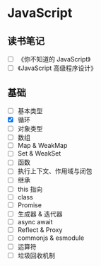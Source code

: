 # JavaScript

## 读书笔记

- [ ] 《你不知道的 JavaScript》
- [ ] 《JavaScript 高级程序设计》

## 基础

- [ ] 基本类型
- [x] 循环
- [ ] 对象类型
- [ ] 数组
- [ ] Map & WeakMap
- [ ] Set & WeakSet
- [ ] 函数
- [ ] 执行上下文、作用域与闭包
- [ ] 继承
- [ ] this 指向
- [ ] class
- [ ] Promise
- [ ] 生成器 & 迭代器
- [ ] async await
- [ ] Reflect & Proxy
- [ ] commonjs & esmodule
- [ ] 运算符
- [ ] 垃圾回收机制
